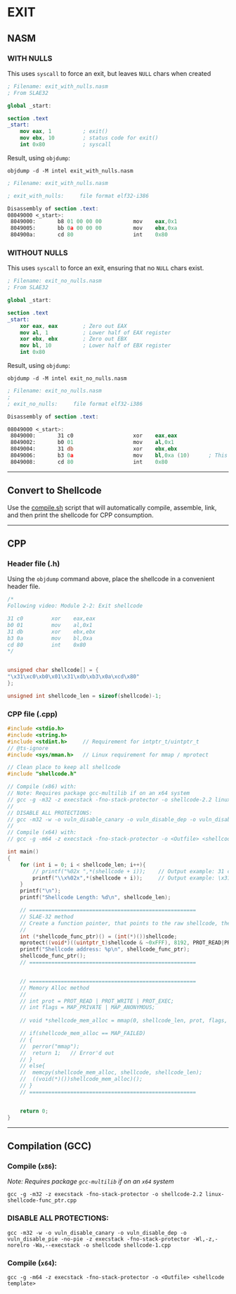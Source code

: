 # EXIT

## NASM

### WITH NULLS
This uses `syscall` to force an exit, but leaves `NULL` chars when created
```nasm
; Filename: exit_with_nulls.nasm
; From SLAE32

global _start:

section .text
_start:
    mov eax, 1          ; exit()
    mov ebx, 10         ; status code for exit()
    int 0x80            ; syscall
```

Result, using `objdump`:
```shell
objdump -d -M intel exit_with_nulls.nasm
```

```nasm
; Filename: exit_with_nulls.nasm

; exit_with_nulls:     file format elf32-i386   

Disassembly of section .text:
08049000 <_start>:
 8049000:       b8 01 00 00 00          mov    eax,0x1
 8049005:       bb 0a 00 00 00          mov    ebx,0xa
 804900a:       cd 80                   int    0x80
```

### WITHOUT NULLS
This uses `syscall` to force an exit, ensuring that no `NULL` chars exist.

```nasm
; Filename: exit_no_nulls.nasm
; From SLAE32

global _start:

section .text
_start:
    xor eax, eax        ; Zero out EAX
    mov al, 1           ; Lower half of EAX register
    xor ebx, ebx        ; Zero out EBX
    mov bl, 10          ; Lower half of EBX register
    int 0x80
```

Result, using `objdump`:  
```shell
objdump -d -M intel exit_no_nulls.nasm
```

```nasm
; Filename: exit_no_nulls.nasm
;
; exit_no_nulls:     file format elf32-i386

Disassembly of section .text:

08049000 <_start>:
 8049000:       31 c0                   xor    eax,eax
 8049002:       b0 01                   mov    al,0x1
 8049004:       31 db                   xor    ebx,ebx
 8049006:       b3 0a                   mov    bl,0xa (10)      ; This instruction is optional, can be removed since exit doesn't NEED to return 10
 8049008:       cd 80                   int    0x80
```

---

## Convert to Shellcode

Use the [compile.sh](../compile.sh) script that will automatically compile, assemble, link, and then print the shellcode for CPP consumption.  

---

## CPP  

### Header file (.h)  
Using the `objdump` command above, place the shellcode in a convenient header file.  
```cpp
/*
Following video: Module 2-2: Exit shellcode

31 c0         xor    eax,eax
b0 01         mov    al,0x1
31 db         xor    ebx,ebx
b3 0a         mov    bl,0xa
cd 80         int    0x80
*/


unsigned char shellcode[] = {
"\x31\xc0\xb0\x01\x31\xdb\xb3\x0a\xcd\x80"
};

unsigned int shellcode_len = sizeof(shellcode)-1;
```


### CPP file (.cpp)  
```cpp
#include <stdio.h>
#include <string.h>
#include <stdint.h>		// Requirement for intptr_t/uintptr_t
// @ts-ignore
#include <sys/mman.h>	// Linux requirement for mmap / mprotect

// Clean place to keep all shellcode
#include "shellcode.h"

// Compile (x86) with:
// Note: Requires package gcc-multilib if on an x64 system
// gcc -g -m32 -z execstack -fno-stack-protector -o shellcode-2.2 linux-shellcode-func_ptr.cpp
//
// DISABLE ALL PROTECTIONS:
// gcc -m32 -w -o vuln_disable_canary -o vuln_disable_dep -o vuln_disable_pie -no-pie -z execstack -fno-stack-protector -Wl,-z,-norelro -Wa,--execstack -o shellcode shellcode-1.cpp
//
// Compile (x64) with:
// gcc -g -m64 -z execstack -fno-stack-protector -o <Outfile> <shellcode template>

int main()
{
	for (int i = 0; i < shellcode_len; i++){
		// printf("%02x ",*(shellcode + i));	// Output example: 31 c0 50 68
		printf("\\x%02x",*(shellcode + i));		// Output example: \x31\xc0\x50\x68
	}
	printf("\n");
	printf("Shellcode Length: %d\n", shellcode_len);

	// =====================================================
	// SLAE-32 method
	// Create a function pointer, that points to the raw shellcode, then call the shellcode pointer
	//
	int (*shellcode_func_ptr)() = (int(*)())shellcode;
	mprotect((void*)((uintptr_t)shellcode & ~0xFFF), 8192, PROT_READ|PROT_WRITE|PROT_EXEC);	// Required to add this to make the PAGE the shellcode is in, executable
	printf("Shellcode address: %p\n", shellcode_func_ptr);
	shellcode_func_ptr();
	// =====================================================


	// =====================================================
	// Memory Alloc method
	//
	// int prot = PROT_READ | PROT_WRITE | PROT_EXEC;
	// int flags = MAP_PRIVATE | MAP_ANONYMOUS;
	
	// void *shellcode_mem_alloc = mmap(0, shellcode_len, prot, flags, -1, 0);

	// if(shellcode_mem_alloc == MAP_FAILED)
	// {
	// 	perror("mmap");
	// 	return 1;	// Error'd out
	// }
	// else{
	// 	memcpy(shellcode_mem_alloc, shellcode, shellcode_len);
	// 	((void(*)())shellcode_mem_alloc)();
	// }
	// =====================================================


	return 0;
}
```

---

## Compilation (GCC)

### Compile (`x86`):
_Note: Requires package `gcc-multilib` if on an `x64` system_
```shell
gcc -g -m32 -z execstack -fno-stack-protector -o shellcode-2.2 linux-shellcode-func_ptr.cpp
```

### DISABLE ALL PROTECTIONS:
```shell
gcc -m32 -w -o vuln_disable_canary -o vuln_disable_dep -o vuln_disable_pie -no-pie -z execstack -fno-stack-protector -Wl,-z,-norelro -Wa,--execstack -o shellcode shellcode-1.cpp
```

### Compile (`x64`):
```shell
gcc -g -m64 -z execstack -fno-stack-protector -o <Outfile> <shellcode template>
```
